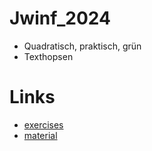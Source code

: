 # Jwinf_2024
 
- Quadratisch, praktisch, grün
- Texthopsen

# Links
- [exercises](https://bwinf.de/fileadmin/wettbewerbe/bundeswettbewerb/43/1_runde/Aufgaben431.pdf)
- [material](https://bwinf.de/bundeswettbewerb/43/#c44)
